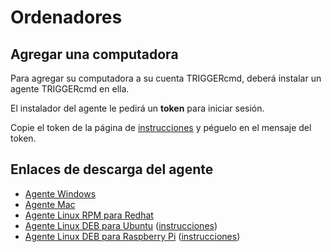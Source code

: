 # Ordenadores

## Agregar una computadora

Para agregar su computadora a su cuenta TRIGGERcmd, deberá instalar un agente TRIGGERcmd en ella.

El instalador del agente le pedirá un **token** para iniciar sesión.

Copie el token de la página de [instrucciones](https://www.triggercmd.com/user/computer/create) y péguelo en el mensaje del token.

## Enlaces de descarga del agente

  * [Agente Windows](https://agents.triggercmd.com/TRIGGERcmdAgentSetup.exe)
  * [Agente Mac](https://agents.triggercmd.com/TRIGGERcmdAgent.dmg)
  * [Agente Linux RPM para Redhat](https://agents.triggercmd.com/triggercmdagent-1.0.1.x86_64.rpm)
  * [Agente Linux DEB para Ubuntu](https://agents.triggercmd.com/triggercmdagent_1.0.1_amd64.deb) ([instrucciones](https://www.triggercmd.com/forum/topic/11/ubuntu-linux-agent-instructions))
  * [Agente Linux DEB para Raspberry Pi](https://agents.triggercmd.com/triggercmdagent_1.0.1_all.deb) ([instrucciones](https://www.triggercmd.com/forum/topic/12/raspberry-pi-setup))